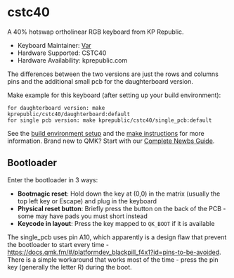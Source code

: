 # cstc40

A 40% hotswap ortholinear RGB keyboard from KP Republic.

* Keyboard Maintainer: [Var](https://github.com/itsvar8)
* Hardware Supported: CSTC40
* Hardware Availability: kprepublic.com

The differences between the two versions are just the rows and columns pins and the additional small pcb for the daughterboard version.

Make example for this keyboard (after setting up your build environment):

    for daughterboard version: make kprepublic/cstc40/daughterboard:default
    for single pcb version: make kprepublic/cstc40/single_pcb:default

See the [build environment setup](https://docs.qmk.fm/#/getting_started_build_tools) and the [make instructions](https://docs.qmk.fm/#/getting_started_make_guide) for more information. Brand new to QMK? Start with our [Complete Newbs Guide](https://docs.qmk.fm/#/newbs).

## Bootloader

Enter the bootloader in 3 ways:

* **Bootmagic reset**: Hold down the key at (0,0) in the matrix (usually the top left key or Escape) and plug in the keyboard
* **Physical reset button**: Briefly press the button on the back of the PCB - some may have pads you must short instead
* **Keycode in layout**: Press the key mapped to `QK_BOOT` if it is available

The single_pcb uses pin A10, which apparently is a design flaw that prevent the bootloader to start every time - https://docs.qmk.fm/#/platformdev_blackpill_f4x1?id=pins-to-be-avoided. There is a simple workaround that works most of the time - press the pin key (generally the letter R) during the boot.
